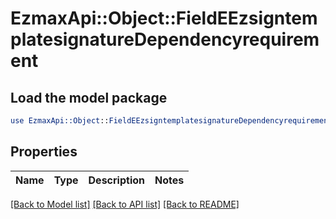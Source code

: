# EzmaxApi::Object::FieldEEzsigntemplatesignatureDependencyrequirement

## Load the model package
```perl
use EzmaxApi::Object::FieldEEzsigntemplatesignatureDependencyrequirement;
```

## Properties
Name | Type | Description | Notes
------------ | ------------- | ------------- | -------------

[[Back to Model list]](../README.md#documentation-for-models) [[Back to API list]](../README.md#documentation-for-api-endpoints) [[Back to README]](../README.md)


